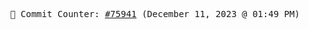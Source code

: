 <p align="center">
    <samp>
        📮 Commit Counter: <a href="https://github.com/Javascript-void0/Javascript-void0/commits/main">#75941</a> (December 11, 2023 @ 01:49 PM)
    </samp>
</p>
